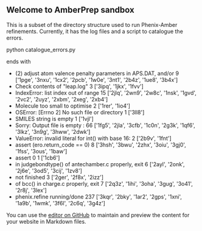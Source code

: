 ## Welcome to AmberPrep sandbox

This is a subset of the directory structure used to run Phenix-Amber refinements. Currently, it has the log files and a script to catalogue the errors.

python catalogue_errors.py

ends with

 - (2) adjust atom valence penalty parameters in APS.DAT, and/or   9 ['1pge', '3nxu', '1cx2', '2pcb', '1w0e', '3nt1', '2b4z', '1ue8', '3b4x']
 - Check contents of "leap.log"                                   3 ['3ipq', '1jkx', '1fvv']
 - IndexError: list index out of range                           15 ['2jlq', '2wn9', '2w8c', '1nsk', '1gvd', '2vc2', '2uyz', '2xbm', '2xeg', '2xb4']
 - Molecule too small to optimise                                 2 ['1rer', '1io4']
 - OSError: [Errno 2] No such file or directory                   1 ['3ll8']
 - SMILES string is empty                                         1 ['1vjl']
 - Sorry:   Output file is empty :                               66 ['1fg5', '2jla', '3cfb', '1c0n', '2g3k', '1qf6', '3lkz', '3n9g', '3hww', '2dwk']
 - ValueError: invalid literal for int() with base 16:            2 ['2b9v', '1fnt']
 - assert (ero.return_code == 0)                                  8 ['3hsh', '3bwu', '2zhx', '3oiu', '3gj0', '1fss', '3ous', '1baw']
 - assert 0                                                       1 ['1cb6']
 - in judgebondtype() of antechamber.c properly, exit             6 ['2ayl', '2onk', '2j6e', '3od5', '3cij', '1zv8']
 - not finished                                                   3 ['2ger', '2f8x', '2izz']
 - of bcc() in charge.c properly, exit                            7 ['2q3z', '1ihi', '3oha', '3gug', '3o41', '2r8j', '3lex']
 - phenix.refine running/done                                   237 ['3kqr', '2bky', '1ar2', '2gps', '1xni', '1a9b', '1wmk', '3f6l', '2c6q', '3g4z']

You can use the [editor on GitHub](https://github.com/nwmoriarty/amber-prep-sandbox/edit/master/README.md) to maintain and preview the content for your website in Markdown files.
